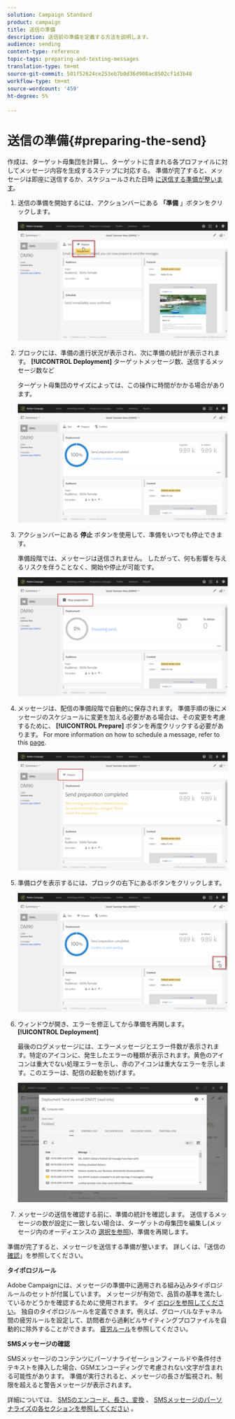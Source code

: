 ```yaml
---
solution: Campaign Standard
product: campaign
title: 送信の準備
description: 送信前の準備を定義する方法を説明します。
audience: sending
content-type: reference
topic-tags: preparing-and-testing-messages
translation-type: tm+mt
source-git-commit: 501f52624ce253eb7b0d36d908ac8502cf1d3b48
workflow-type: tm+mt
source-wordcount: '459'
ht-degree: 5%

---
```



# 送信の準備{#preparing-the-send}

作成は、ターゲット母集団を計算し、ターゲットに含まれる各プロファイルに対してメッセージ内容を生成するステップに対応する。 準備が完了すると、メッセージは即座に送信するか、スケジュールされた日時 [に送信する準備が整います](../../sending/using/about-scheduling-messages.md)。

1. 送信の準備を開始するには、アクションバーにある **「準備** 」ボタンをクリックします。

   ![](assets/preparing_delivery_2.png)

1. ブロックには、準備の進行状況が表示され、次に準備の統計が表示されます。 **[!UICONTROL Deployment]** ターゲットメッセージ数、送信するメッセージ数など

   ターゲット母集団のサイズによっては、この操作に時間がかかる場合があります。

   ![](assets/preparing_delivery.png)

1. アクションバーにある **停止** ボタンを使用して、準備をいつでも停止できます。

   準備段階では、メッセージは送信されません。 したがって、何も影響を与えるリスクを伴うことなく、開始や停止が可能です。

   ![](assets/preparing_delivery_6.png)

1. メッセージは、配信の準備段階で自動的に保存されます。 準備手順の後にメッセージのスケジュールに変更を加える必要がある場合は、その変更を考慮するために、 **[!UICONTROL Prepare]** ボタンを再度クリックする必要があります。 For more information on how to schedule a message, refer to this [page](../../sending/using/about-scheduling-messages.md).

   ![](assets/preparing_delivery_5.png)

1. 準備ログを表示するには、ブロックの右下にあるボタンをクリックします。

   ![](assets/preparing_delivery_4.png)

1. ウィンドウが開き、エラーを修正してから準備を再開します。 **[!UICONTROL Deployment]**

   最後のログメッセージには、エラーメッセージとエラー件数が表示されます。特定のアイコンに、発生したエラーの種類が表示されます。黄色のアイコンは重大でない処理エラーを示し、赤のアイコンは重大なエラーを示します。このエラーは、配信の起動を妨げます。

   ![](assets/preparing_delivery_3.png)

1. メッセージの送信を確認する前に、準備の統計を確認します。 送信するメッセージの数が設定に一致しない場合は、ターゲットの母集団を編集し(メッセージ内のオーディエンスの [選択を参照](../../audiences/using/selecting-an-audience-in-a-message.md))、準備を再開します。

準備が完了すると、メッセージを送信する準備が整います。 詳しくは、「送信の [確認](../../sending/using/confirming-the-send.md)」を参照してください。

**タイポロジルール**

Adobe Campaignには、メッセージの準備中に適用される組み込みタイポロジルールのセットが付属しています。 メッセージが有効で、品質の基準を満たしているかどうかを確認するために使用されます。 タイ [ポロジを参照してください](../../sending/using/about-typology-rules.md)。 独自のタイポロジルールを定義できます。例えば、グローバルなチャネル間の疲労ルールを設定して、訪問者から過剰ビルサイティングプロファイルを自動的に除外することができます。 [疲労ルール](../../sending/using/fatigue-rules.md)を参照してください。

**SMSメッセージの確認**

SMSメッセージのコンテンツにパーソナライゼーションフィールドや条件付きテキストを挿入した場合、GSMエンコーディングで考慮されない文字が含まれる可能性があります。 準備が実行されると、メッセージの長さが監視され、制限を超えると警告メッセージが表示されます。

詳細については、 [SMSのエンコード、長さ、変換](../../administration/using/configuring-sms-channel.md#sms-encoding--length-and-transliteration) 、 [SMSメッセージのパーソナライズの各セクションを参照してください](../../channels/using/personalizing-sms-messages.md) 。
